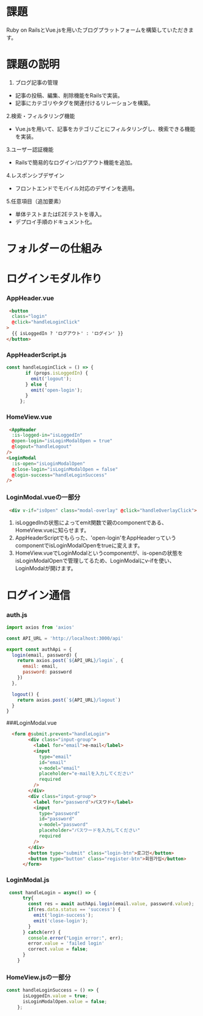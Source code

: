 # 課題
Ruby on RailsとVue.jsを用いたブログプラットフォームを構築していただきます。

# **課題の説明**
1. ブログ記事の管理
<ul>
 <li>記事の投稿、編集、削除機能をRailsで実装。</li>
 <li>記事にカテゴリやタグを関連付けるリレーションを構築。</li>
</ul>

2.検索・フィルタリング機能
<ul>
 <li>Vue.jsを用いて、記事をカテゴリごとにフィルタリングし、検索できる機能を実装。</li>
</ul>

3.ユーザー認証機能
<ul>
 <li>Railsで簡易的なログイン/ログアウト機能を追加。</li>
</ul>

4.レスポンシブデザイン
<ul>
 <li>フロントエンドでモバイル対応のデザインを適用。</li>
</ul>

5.任意項目（追加要素）
<ul>
 <li>単体テストまたはE2Eテストを導入。</li>
 <li>デプロイ手順のドキュメント化。</li>
</ul>

# **フォルダーの仕組み**

# **ログインモダル作り**
### AppHeader.vue
```html
 <button 
  class="login" 
  @click="handleLoginClick"
>
  {{ isLoggedIn ? 'ログアウト' : 'ログイン' }}
</button>
```
### AppHeaderScript.js
```javascript
const handleLoginClick = () => {
       if (props.isLoggedIn) {
         emit('logout');
       } else {
         emit('open-login');
       }
     };
```
### HomeView.vue
```html
 <AppHeader 
  :is-logged-in="isLoggedIn"
  @open-login="isLoginModalOpen = true"
  @logout="handleLogout"
/>
<LoginModal
  :is-open="isLoginModalOpen"
  @close-login="isLoginModalOpen = false"
  @login-success="handleLoginSuccess"
/>
```
### LoginModal.vueの一部分
```html
 <div v-if="isOpen" class="modal-overlay" @click="handleOverlayClick">
```

1. isLoggedInの状態によってemit関数で親のcomponentである、HomeView.vueに知らせます。
1. AppHeaderScriptでもらった、'open-login'をAppHeaderっていうcomponentでisLoginModalOpenをtrueに変えます。  
1. HomeView.vueでLoginModalというcomponentが、is-openの状態をisLoginModalOpenで管理してるため、LoginModalにv-ifを使い、LoginModalが開けます。

# **ログイン通信**
### auth.js
``` javascript
import axios from 'axios'

const API_URL = 'http://localhost:3000/api'

export const authApi = {
  login(email, password) {
    return axios.post(`${API_URL}/login`, {
      email: email,
      password: password
    })
  },

  logout() {
    return axios.post(`${API_URL}/logout`)
  }
}
```
###LoginModal.vue
``` html
  <form @submit.prevent="handleLogin">
        <div class="input-group">
          <label for="email">e-mail</label>
          <input 
            type="email" 
            id="email"
            v-model="email"
            placeholder="e-mailを入力してください"
            required
          />
        </div>
        <div class="input-group">
          <label for="password">パスワド</label>
          <input 
            type="password"
            id="password"
            v-model="password"
            placeholder="パスワードを入力してください"
            required 
          />
        </div>
        <button type="submit" class="login-btn">로그인</button>
        <button type="button" class="register-btn">회원가입</button>
      </form>
```
### LoginModal.js
``` javascript
 const handleLogin = async() => {
      try{
        const res = await authApi.login(email.value, password.value);
        if(res.data.status == 'success') {
          emit('login-success');
          emit('close-login');
        }
      } catch(err) {
        console.error("Login error:", err);
        error.value = 'failed login'
        correct.value = false;
      }
    }
```
### HomeView.jsの一部分
```javascript
const handleLoginSuccess = () => {
      isLoggedIn.value = true; 
      isLoginModalOpen.value = false;
    };
```




